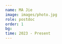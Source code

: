 ```yaml
---
name: MA Jie
image: images/photo.jpg
role: postdoc
order: 1
bg: 
time: 2023 - Present 
---
```


<!-- Lorem ipsum dolor sit amet, consectetur adipiscing elit, sed do eiusmod tempor incididunt ut labore et dolore magna aliqua. -->
